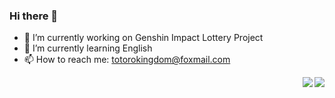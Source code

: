 ### Hi there 👋
<!--
**TotoroKingdom/totorokingdom** is a ✨ _special_ ✨ repository because its `README.md` (this file) appears on your GitHub profile.

Here are some ideas to get you started:

- 🔭 I’m currently working on Genshin Impact Lottery Project
- 🌱 I’m currently learning springcloud
- 👯 I’m looking to collaborate on ...
- 🤔 I’m looking for help with ...
- 💬 Ask me about ...
- 📫 How to reach me: ...
- 😄 Pronouns: ...
- ⚡ Fun fact: ...
这个人太懒了，以至于他什么也没有留下
--> 
- 🔭 I’m currently working on Genshin Impact Lottery Project
- 🌱 I’m currently learning English
- 📫 How to reach me: totorokingdom@foxmail.com
<img align="right" src="https://github-readme-stats.vercel.app/api/top-langs/?username=TotoroKingdom&layout=compact)" />
<img align="right" src="https://github-readme-stats.vercel.app/api?username=TotoroKingdom&show_icons=true&theme=default" />
